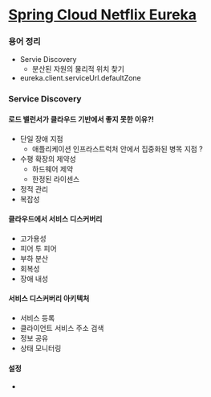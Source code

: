 # [Spring Cloud Netflix Eureka](https://cloud.spring.io/spring-cloud-netflix/spring-cloud-netflix.html#_service_discovery_eureka_clients)



### 용어 정리

- Servie Discovery
  - 분산된 자원의 물리적 위치 찾기
- eureka.client.serviceUrl.defaultZone



### Service Discovery

#### 로드 밸런서가 클라우드 기반에서 좋지 못한 이유?!

- 단일 장애 지점
  - 애플리케이션 인프라스트럭처 안에서 집중화된 병목 지점 ?
- 수평 확장의 제약성
  - 하드웨어 제약
  - 한정된 라이센스
- 정적 관리
- 복잡성

#### 클라우드에서 서비스 디스커버리

- 고가용성
- 피어 투 피어
- 부하 분산
- 회복성
- 장애 내성

#### 서비스 디스커버리 아키텍처

- 서비스 등록
- 클라이언트 서비스 주소 검색
- 정보 공유
- 상태 모니터링

#### 설정

- 